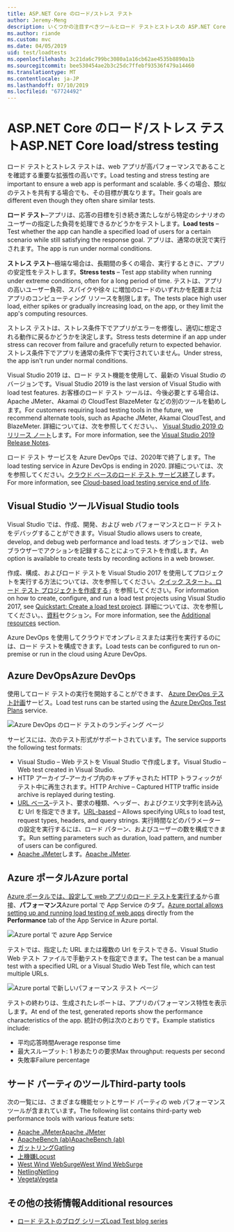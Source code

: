```yaml
---
title: ASP.NET Core のロード/ストレス テスト
author: Jeremy-Meng
description: いくつかの注目すべきツールとロード テストとストレスの ASP.NET Core アプリをテストするための方法について説明します。
ms.author: riande
ms.custom: mvc
ms.date: 04/05/2019
uid: test/loadtests
ms.openlocfilehash: 3c21da6c799bc3080a1a16cb62ae4535b8890a1b
ms.sourcegitcommit: bee530454ae2b3c25dc7ffebf93536f479a14460
ms.translationtype: MT
ms.contentlocale: ja-JP
ms.lasthandoff: 07/10/2019
ms.locfileid: "67724492"
---
```

# <a name="aspnet-core-loadstress-testing"></a><span data-ttu-id="40e38-103">ASP.NET Core のロード/ストレス テスト</span><span class="sxs-lookup"><span data-stu-id="40e38-103">ASP.NET Core load/stress testing</span></span>

<span data-ttu-id="40e38-104">ロード テストとストレス テストは、web アプリが高パフォーマンスであることを確認する重要な拡張性の高いです。</span><span class="sxs-lookup"><span data-stu-id="40e38-104">Load testing and stress testing are important to ensure a web app is performant and scalable.</span></span> <span data-ttu-id="40e38-105">多くの場合、類似のテストを共有する場合でも、その目標が異なります。</span><span class="sxs-lookup"><span data-stu-id="40e38-105">Their goals are different even though they often share similar tests.</span></span>

<span data-ttu-id="40e38-106">**ロード テスト**&ndash;アプリは、応答の目標を引き続き満たしながら特定のシナリオのユーザーの指定した負荷を処理できるかどうかをテストします。</span><span class="sxs-lookup"><span data-stu-id="40e38-106">**Load tests** &ndash; Test whether the app can handle a specified load of users for a certain scenario while still satisfying the response goal.</span></span> <span data-ttu-id="40e38-107">アプリは、通常の状況で実行されます。</span><span class="sxs-lookup"><span data-stu-id="40e38-107">The app is run under normal conditions.</span></span>

<span data-ttu-id="40e38-108">**ストレス テスト**&ndash;極端な場合は、長期間の多くの場合、実行するときに、アプリの安定性をテストします。</span><span class="sxs-lookup"><span data-stu-id="40e38-108">**Stress tests** &ndash; Test app stability when running under extreme conditions, often for a long period of time.</span></span> <span data-ttu-id="40e38-109">テストは、アプリの高いユーザー負荷、スパイクや徐々 に増加のロードのいずれかを配置またはアプリのコンピューティング リソースを制限します。</span><span class="sxs-lookup"><span data-stu-id="40e38-109">The tests place high user load, either spikes or gradually increasing load, on the app, or they limit the app's computing resources.</span></span>

<span data-ttu-id="40e38-110">ストレス テストは、ストレス条件下でアプリがエラーを修復し、適切に想定される動作に戻るかどうかを決定します。</span><span class="sxs-lookup"><span data-stu-id="40e38-110">Stress tests determine if an app under stress can recover from failure and gracefully return to expected behavior.</span></span> <span data-ttu-id="40e38-111">ストレス条件下でアプリを通常の条件下で実行されていません。</span><span class="sxs-lookup"><span data-stu-id="40e38-111">Under stress, the app isn't run under normal conditions.</span></span>

<span data-ttu-id="40e38-112">Visual Studio 2019 は、ロード テスト機能を使用して、最新の Visual Studio のバージョンです。</span><span class="sxs-lookup"><span data-stu-id="40e38-112">Visual Studio 2019 is the last version of Visual Studio with load test features.</span></span> <span data-ttu-id="40e38-113">お客様のロード テスト ツールは、今後必要とする場合は、Apache JMeter、Akamai の CloudTest BlazeMeter などの別のツールを勧めします。</span><span class="sxs-lookup"><span data-stu-id="40e38-113">For customers requiring load testing tools in the future, we recommend alternate tools, such as Apache JMeter, Akamai CloudTest, and BlazeMeter.</span></span> <span data-ttu-id="40e38-114">詳細については、次を参照してください。、 [Visual Studio 2019 のリリース ノート](/visualstudio/releases/2019/release-notes#test-tools)します。</span><span class="sxs-lookup"><span data-stu-id="40e38-114">For more information, see the [Visual Studio 2019 Release Notes](/visualstudio/releases/2019/release-notes#test-tools).</span></span>

<span data-ttu-id="40e38-115">ロード テスト サービスを Azure DevOps では、2020年で終了します。</span><span class="sxs-lookup"><span data-stu-id="40e38-115">The load testing service in Azure DevOps is ending in 2020.</span></span> <span data-ttu-id="40e38-116">詳細については、次を参照してください。[クラウド ベースのロード テスト サービス終了](https://devblogs.microsoft.com/devops/cloud-based-load-testing-service-eol/)します。</span><span class="sxs-lookup"><span data-stu-id="40e38-116">For more information, see [Cloud-based load testing service end of life](https://devblogs.microsoft.com/devops/cloud-based-load-testing-service-eol/).</span></span>

## <a name="visual-studio-tools"></a><span data-ttu-id="40e38-117">Visual Studio ツール</span><span class="sxs-lookup"><span data-stu-id="40e38-117">Visual Studio tools</span></span>

<span data-ttu-id="40e38-118">Visual Studio では、作成、開発、および web パフォーマンスとロード テストをデバッグすることができます。</span><span class="sxs-lookup"><span data-stu-id="40e38-118">Visual Studio allows users to create, develop, and debug web performance and load tests.</span></span> <span data-ttu-id="40e38-119">オプションでは、web ブラウザーでアクションを記録することによってテストを作成します。</span><span class="sxs-lookup"><span data-stu-id="40e38-119">An option is available to create tests by recording actions in a web browser.</span></span>

<span data-ttu-id="40e38-120">作成、構成、およびロード テストを Visual Studio 2017 を使用してプロジェクトを実行する方法については、次を参照してください。[クイック スタート。ロード テスト プロジェクトを作成する](/visualstudio/test/quickstart-create-a-load-test-project?view=vs-2017)」を参照してください。</span><span class="sxs-lookup"><span data-stu-id="40e38-120">For information on how to create, configure, and run a load test projects using Visual Studio 2017, see [Quickstart: Create a load test project](/visualstudio/test/quickstart-create-a-load-test-project?view=vs-2017).</span></span> <span data-ttu-id="40e38-121">詳細については、次を参照してください。、[資料](#additional-resources)セクション。</span><span class="sxs-lookup"><span data-stu-id="40e38-121">For more information, see the [Additional resources](#additional-resources) section.</span></span>

<span data-ttu-id="40e38-122">Azure DevOps を使用してクラウドでオンプレミスまたは実行を実行するのには、ロード テストを構成できます。</span><span class="sxs-lookup"><span data-stu-id="40e38-122">Load tests can be configured to run on-premise or run in the cloud using Azure DevOps.</span></span>

## <a name="azure-devops"></a><span data-ttu-id="40e38-123">Azure DevOps</span><span class="sxs-lookup"><span data-stu-id="40e38-123">Azure DevOps</span></span>

<span data-ttu-id="40e38-124">使用してロード テストの実行を開始することができます、 [Azure DevOps テスト計画](/azure/devops/test/load-test/index?view=vsts)サービス。</span><span class="sxs-lookup"><span data-stu-id="40e38-124">Load test runs can be started using the [Azure DevOps Test Plans](/azure/devops/test/load-test/index?view=vsts) service.</span></span>

![Azure DevOps のロード テストのランディング ページ](./load-tests/_static/azure-devops-load-test.png)

<span data-ttu-id="40e38-126">サービスには、次のテスト形式がサポートされています。</span><span class="sxs-lookup"><span data-stu-id="40e38-126">The service supports the following test formats:</span></span>

* <span data-ttu-id="40e38-127">Visual Studio &ndash; Web テストを Visual Studio で作成します。</span><span class="sxs-lookup"><span data-stu-id="40e38-127">Visual Studio &ndash; Web test created in Visual Studio.</span></span>
* <span data-ttu-id="40e38-128">HTTP アーカイブ&ndash;アーカイブ内のキャプチャされた HTTP トラフィックがテスト中に再生されます。</span><span class="sxs-lookup"><span data-stu-id="40e38-128">HTTP Archive &ndash; Captured HTTP traffic inside archive is replayed during testing.</span></span>
* <span data-ttu-id="40e38-129">[URL ベース](/azure/devops/test/load-test/get-started-simple-cloud-load-test?view=vsts)&ndash;テスト、要求の種類、ヘッダー、およびクエリ文字列を読み込む Url を指定できます。</span><span class="sxs-lookup"><span data-stu-id="40e38-129">[URL-based](/azure/devops/test/load-test/get-started-simple-cloud-load-test?view=vsts) &ndash; Allows specifying URLs to load test, request types, headers, and query strings.</span></span> <span data-ttu-id="40e38-130">実行時間などのパラメーターの設定を実行するには、ロード パターン、およびユーザーの数を構成できます。</span><span class="sxs-lookup"><span data-stu-id="40e38-130">Run setting parameters such as duration, load pattern, and number of users can be configured.</span></span>
* <span data-ttu-id="40e38-131">[Apache JMeter](https://jmeter.apache.org/)します。</span><span class="sxs-lookup"><span data-stu-id="40e38-131">[Apache JMeter](https://jmeter.apache.org/).</span></span>

## <a name="azure-portal"></a><span data-ttu-id="40e38-132">Azure ポータル</span><span class="sxs-lookup"><span data-stu-id="40e38-132">Azure portal</span></span>

<span data-ttu-id="40e38-133">[Azure ポータルでは、設定して web アプリのロード テストを実行する](/azure/devops/test/load-test/app-service-web-app-performance-test?view=vsts)から直接、**パフォーマンス**Azure portal で App Service のタブ。</span><span class="sxs-lookup"><span data-stu-id="40e38-133">[Azure portal allows setting up and running load testing of web apps](/azure/devops/test/load-test/app-service-web-app-performance-test?view=vsts) directly from the **Performance** tab of the App Service in Azure portal.</span></span>

![Azure portal で azure App Service](./load-tests/_static/azure-appservice-perf-test.png)

<span data-ttu-id="40e38-135">テストでは、指定した URL または複数の Url をテストできる、Visual Studio Web テスト ファイルで手動テストを指定できます。</span><span class="sxs-lookup"><span data-stu-id="40e38-135">The test can be a manual test with a specified URL or a Visual Studio Web Test file, which can test multiple URLs.</span></span>

![Azure portal で新しいパフォーマンス テスト ページ](./load-tests/_static/azure-appservice-perf-test-config.png)

<span data-ttu-id="40e38-137">テストの終わりは、生成されたレポートは、アプリのパフォーマンス特性を表示します。</span><span class="sxs-lookup"><span data-stu-id="40e38-137">At end of the test, generated reports show the performance characteristics of the app.</span></span> <span data-ttu-id="40e38-138">統計の例は次のとおりです。</span><span class="sxs-lookup"><span data-stu-id="40e38-138">Example statistics include:</span></span>

* <span data-ttu-id="40e38-139">平均応答時間</span><span class="sxs-lookup"><span data-stu-id="40e38-139">Average response time</span></span>
* <span data-ttu-id="40e38-140">最大スループット: 1 秒あたりの要求</span><span class="sxs-lookup"><span data-stu-id="40e38-140">Max throughput: requests per second</span></span>
* <span data-ttu-id="40e38-141">失敗率</span><span class="sxs-lookup"><span data-stu-id="40e38-141">Failure percentage</span></span>

## <a name="third-party-tools"></a><span data-ttu-id="40e38-142">サード パーティのツール</span><span class="sxs-lookup"><span data-stu-id="40e38-142">Third-party tools</span></span>

<span data-ttu-id="40e38-143">次の一覧には、さまざまな機能セットとサード パーティの web パフォーマンス ツールが含まれています。</span><span class="sxs-lookup"><span data-stu-id="40e38-143">The following list contains third-party web performance tools with various feature sets:</span></span>

* [<span data-ttu-id="40e38-144">Apache JMeter</span><span class="sxs-lookup"><span data-stu-id="40e38-144">Apache JMeter</span></span>](https://jmeter.apache.org/)
* [<span data-ttu-id="40e38-145">ApacheBench (ab)</span><span class="sxs-lookup"><span data-stu-id="40e38-145">ApacheBench (ab)</span></span>](https://httpd.apache.org/docs/2.4/programs/ab.html)
* [<span data-ttu-id="40e38-146">ガットリング</span><span class="sxs-lookup"><span data-stu-id="40e38-146">Gatling</span></span>](https://gatling.io/)
* [<span data-ttu-id="40e38-147">上機嫌</span><span class="sxs-lookup"><span data-stu-id="40e38-147">Locust</span></span>](https://locust.io/)
* [<span data-ttu-id="40e38-148">West Wind WebSurge</span><span class="sxs-lookup"><span data-stu-id="40e38-148">West Wind WebSurge</span></span>](http://websurge.west-wind.com/)
* [<span data-ttu-id="40e38-149">Netling</span><span class="sxs-lookup"><span data-stu-id="40e38-149">Netling</span></span>](https://github.com/hallatore/Netling)
* [<span data-ttu-id="40e38-150">Vegeta</span><span class="sxs-lookup"><span data-stu-id="40e38-150">Vegeta</span></span>](https://github.com/tsenart/vegeta)

## <a name="additional-resources"></a><span data-ttu-id="40e38-151">その他の技術情報</span><span class="sxs-lookup"><span data-stu-id="40e38-151">Additional resources</span></span>

* [<span data-ttu-id="40e38-152">ロード テストのブログ シリーズ</span><span class="sxs-lookup"><span data-stu-id="40e38-152">Load Test blog series</span></span>](https://blogs.msdn.microsoft.com/charles_sterling/2015/06/01/load-test-series-part-i-creating-web-performance-tests-for-a-load-test/)
